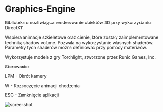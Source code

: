 # Graphics-Engine

Biblioteka umożliwiająca renderowanie obiektów 3D przy wykorzystaniu DirectX11.

Wspiera animacje szkieletowe oraz cienie, które zostały zaimplementowane techniką shadow volume. Pozwala na wykorzystanie własnych shaderów. Parametry tych shaderów można definiować przy pomocy materiałów.

Wykorzystuje modele z gry Torchlight, stworzone przez Runic Games, Inc.

Sterowanie:

LPM - Obrót kamery

W - Rozpoczęcie animacji chodzenia

ESC - Zamknięcie aplikacji

![screenshot](http://i.imgur.com/wU9PsFo.png)
